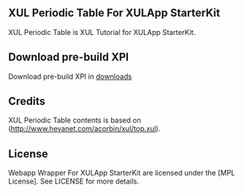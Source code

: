 XUL Periodic Table For XULApp StarterKit
-----------------------------
XUL Periodic Table is XUL Tutorial for XULApp StarterKit.


Download pre-build XPI
-----------------------------
Download pre-build XPI in [downloads](https://github.com/racklin/xulapp-starterkit-app-xul-periodic-table/tree/master/downloads)


Credits
-----------------------------
XUL Periodic Table contents is based on (http://www.hevanet.com/acorbin/xul/top.xul).

License
-----------------------------
Webapp Wrapper For XULApp StarterKit are licensed under the [MPL License].
See LICENSE for more details.
